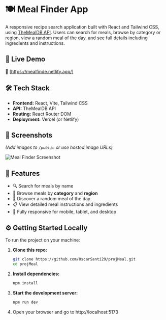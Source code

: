 # 🍽️ Meal Finder App

A responsive recipe search application built with React and Tailwind CSS, using [TheMealDB API](https://www.themealdb.com/api.php). Users can search for meals, browse by category or region, view a random meal of the day, and see full details including ingredients and instructions.

## 🚀 Live Demo

🔗 [https://mealfinde.netlify.app/]  
## 🛠 Tech Stack

- **Frontend:** React, Vite, Tailwind CSS
- **API:** TheMealDB API
- **Routing:** React Router DOM
- **Deployment:** Vercel (or Netlify)

## 📸 Screenshots

_(Add images to `/public` or use hosted image URLs)_

![Meal Finder Screenshot](./public/screenshot.png)

## 🧠 Features

- 🔍 Search for meals by name
- 🍴 Browse meals by **category** and **region**
- 🎲 Discover a random meal of the day
- 📋 View detailed meal instructions and ingredients
- 📱 Fully responsive for mobile, tablet, and desktop

## ⚙️ Getting Started Locally

To run the project on your machine:

1. **Clone this repo:**
   ```bash
   git clone https://github.com/OscarSanti29/projMeal.git
   cd projMeal
2. **Install dependencies:**
   ```bash
   npm install
4. **Start the development server:**
   ```bash
   npm run dev
5. Open your browser and go to http://localhost:5173 
